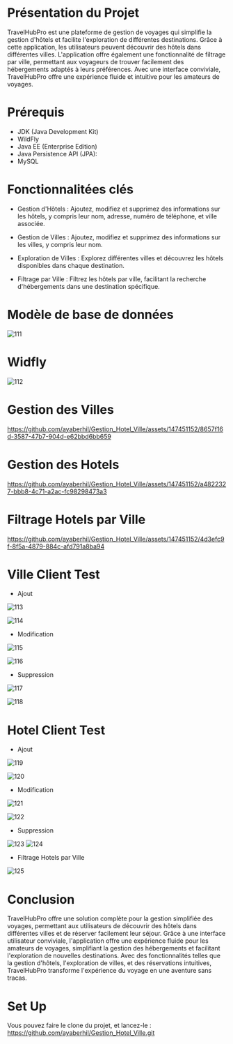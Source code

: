 # Présentation du Projet
TravelHubPro est une plateforme de gestion de voyages qui simplifie la gestion d'hôtels et facilite l'exploration de différentes destinations. Grâce à cette application, les utilisateurs peuvent découvrir des hôtels dans différentes villes. L'application offre également une fonctionnalité de filtrage par ville, permettant aux voyageurs de trouver facilement des hébergements adaptés à leurs préférences. Avec une interface conviviale, TravelHubPro offre une expérience fluide et intuitive pour les amateurs de voyages.

# Prérequis
- JDK (Java Development Kit)
- WildFly
- Java EE (Enterprise Edition)
- Java Persistence API (JPA):
- MySQL

  
# Fonctionnalitées clés
- Gestion d'Hôtels : Ajoutez, modifiez et supprimez des informations sur les hôtels, y compris leur nom, adresse, numéro de téléphone, et ville associée.
  
- Gestion de Villes : Ajoutez, modifiez et supprimez des informations sur les villes, y compris leur nom.
  
- Exploration de Villes : Explorez différentes villes et découvrez les hôtels disponibles dans chaque destination.

- Filtrage par Ville : Filtrez les hôtels par ville, facilitant la recherche d'hébergements dans une destination spécifique.


# Modèle de base de données

![111](https://github.com/ayaberhil/Gestion_Hotel_Ville/assets/147451152/30a3a738-0020-4d26-91b4-0ff405e98b7d)


# Widfly
![112](https://github.com/ayaberhil/Gestion_Hotel_Ville/assets/147451152/2d47abfc-d934-4979-9a0c-afa5b07ee201)



# Gestion des Villes

https://github.com/ayaberhil/Gestion_Hotel_Ville/assets/147451152/8657f16d-3587-47b7-904d-e62bbd6bb659


# Gestion des Hotels

https://github.com/ayaberhil/Gestion_Hotel_Ville/assets/147451152/a4822327-bbb8-4c71-a2ac-fc98298473a3


# Filtrage Hotels par Ville

https://github.com/ayaberhil/Gestion_Hotel_Ville/assets/147451152/4d3efc9f-8f5a-4879-884c-afd791a8ba94

# Ville Client Test

- Ajout
  
![113](https://github.com/ayaberhil/Gestion_Hotel_Ville/assets/147451152/ae3395ed-7456-472f-9814-40d480cd86e7)

![114](https://github.com/ayaberhil/Gestion_Hotel_Ville/assets/147451152/e4a83f0f-f4e4-4292-bdec-9c1c6e12e78c)


- Modification
  
![115](https://github.com/ayaberhil/Gestion_Hotel_Ville/assets/147451152/aa2e7066-74fe-4c79-94c3-0cd1770a3959)

![116](https://github.com/ayaberhil/Gestion_Hotel_Ville/assets/147451152/0fd92988-448e-4fec-a0cf-ca8dea5f5947)

- Suppression
  
![117](https://github.com/ayaberhil/Gestion_Hotel_Ville/assets/147451152/b24e9c5b-e261-4b18-acc9-b802ff72b906)

![118](https://github.com/ayaberhil/Gestion_Hotel_Ville/assets/147451152/7874dc0c-7d24-4c8a-8c7b-09487ade2b15)



# Hotel Client Test

- Ajout
  
![119](https://github.com/ayaberhil/Gestion_Hotel_Ville/assets/147451152/d9f9f298-c7df-4f62-901e-4fbf18a60256)

![120](https://github.com/ayaberhil/Gestion_Hotel_Ville/assets/147451152/b96f5ad0-0870-4c0f-9b85-1a2854bbff7e)


- Modification
  
![121](https://github.com/ayaberhil/Gestion_Hotel_Ville/assets/147451152/d1753685-3589-4674-ae1b-94dbbacc7896)

![122](https://github.com/ayaberhil/Gestion_Hotel_Ville/assets/147451152/e05321d2-076e-4d76-ae0d-4f4033271f35)

- Suppression
  
![123](https://github.com/ayaberhil/Gestion_Hotel_Ville/assets/147451152/5c9132d2-8086-4d66-a2b7-62ec8bdf15b5)
![124](https://github.com/ayaberhil/Gestion_Hotel_Ville/assets/147451152/aee3359d-507a-43d7-9c6a-1f1695b70958)

- Filtrage Hotels par Ville
  
![125](https://github.com/ayaberhil/Gestion_Hotel_Ville/assets/147451152/fa2354a0-43a9-4e7c-94c7-2089d881106f)


# Conclusion

TravelHubPro offre une solution complète pour la gestion simplifiée des voyages, permettant aux utilisateurs de découvrir des hôtels dans différentes villes et de réserver facilement leur séjour. Grâce à une interface utilisateur conviviale, l'application offre une expérience fluide pour les amateurs de voyages, simplifiant la gestion des hébergements et facilitant l'exploration de nouvelles destinations. Avec des fonctionnalités telles que la gestion d'hôtels, l'exploration de villes, et des réservations intuitives, TravelHubPro transforme l'expérience du voyage en une aventure sans tracas.

# Set Up
Vous pouvez faire le clone du projet, et lancez-le : https://github.com/ayaberhil/Gestion_Hotel_Ville.git















